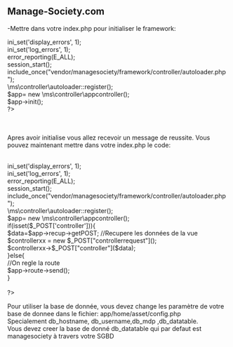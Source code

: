 Manage-Society.com
------------------

-Mettre dans votre index.php pour initialiser le framework:
<br>
<?php <br>
ini_set('display_errors', 1); <br>
ini_set('log_errors', 1);<br>
error_reporting(E_ALL);<br>
session_start();<br>
include_once("vendor/managesociety/framework/controller/autoloader.php");<br>
\ms\controller\autoloader::register();<br>
$app= new \ms\controller\appcontroller();<br>
$app->init();<br>

?>
<br><br>
Apres avoir initialise vous allez recevoir un message de reussite.
Vous pouvez maintenant mettre dans votre index.php le code:<br>
<br>
<?php <br>
ini_set('display_errors', 1); <br>
ini_set('log_errors', 1);<br>
error_reporting(E_ALL);<br>
session_start();<br>
include_once("vendor/managesociety/framework/controller/autoloader.php");<br>
\ms\controller\autoloader::register();<br>
$app= new \ms\controller\appcontroller();<br>
if(isset($_POST['controller'])){<br>
  $data=$app->recup->getPOST; //Recupere les données de la vue<br>
    $controllerxx = new $_POST["controllerrequest"]();<br>
    $controllerxx->$_POST["controller"]($data);<br>
  }else{<br>
 //On regle la route<br>
$app->route->send();<br>
}<br>
<br>
?><br>

Pour utiliser la base de donnée, vous devez change les paramètre de
votre base de donnee dans le fichier: app/home/asset/config.php <br>
Specialement db_hostname, db_username,db_mdp ,db_datatable. <br>
Vous devez creer la base de donné db_datatable qui par defaut est managesociety à travers votre SGBD
